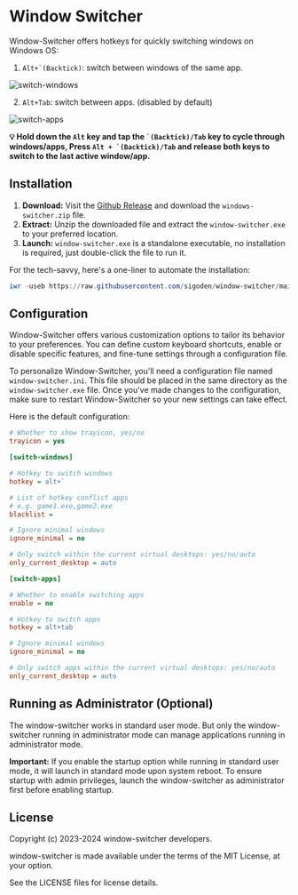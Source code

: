 # Window Switcher

Window-Switcher offers hotkeys for quickly switching windows on Windows OS:

1. ```Alt+`(Backtick)```: switch between windows of the same app.

![switch-windows](https://github.com/sigoden/window-switcher/assets/4012553/06d387ce-31fd-450b-adf3-01bfcfc4bce3)

2. ```Alt+Tab```: switch between apps. (disabled by default)

![switch-apps](https://github.com/sigoden/window-switcher/assets/4012553/0c74a7ca-3a48-4458-8d2d-b40dc041f067)

**💡 Hold down the `Alt` key and tap the ``` `(Backtick)/Tab ``` key to cycle through windows/apps, Press ```Alt + `(Backtick)/Tab``` and release both keys to switch to the last active window/app.**

## Installation

1. **Download:** Visit the [Github Release](https://github.com/sigoden/windows-switcher/releases) and download the `windows-switcher.zip` file.
2. **Extract:** Unzip the downloaded file and extract the `window-switcher.exe` to your preferred location.
3. **Launch:** `window-switcher.exe` is a standalone executable, no installation is required, just double-click the file to run it.

For the tech-savvy, here's a one-liner to automate the installation:
```ps1
iwr -useb https://raw.githubusercontent.com/sigoden/window-switcher/main/install.ps1 | iex
```

## Configuration

Window-Switcher offers various customization options to tailor its behavior to your preferences. You can define custom keyboard shortcuts, enable or disable specific features, and fine-tune settings through a configuration file.

To personalize Window-Switcher, you'll need a configuration file named `window-switcher.ini`. This file should be placed in the same directory as the `window-switcher.exe` file. Once you've made changes to the configuration, make sure to restart Window-Switcher so your new settings can take effect.

Here is the default configuration:

```ini
# Whether to show trayicon, yes/no
trayicon = yes 

[switch-windows]

# Hotkey to switch windows
hotkey = alt+`

# List of hotkey conflict apps
# e.g. game1.exe,game2.exe
blacklist =

# Ignore minimal windows
ignore_minimal = no

# Only switch within the current virtual desktops: yes/no/auto
only_current_desktop = auto

[switch-apps]

# Whether to enable switching apps
enable = no 

# Hotkey to switch apps
hotkey = alt+tab

# Ignore minimal windows
ignore_minimal = no

# Only switch apps within the current virtual desktops: yes/no/auto
only_current_desktop = auto
```

## Running as Administrator (Optional)

The window-switcher works in standard user mode. But only the window-switcher running in administrator mode can manage applications running in administrator mode.

**Important:** If you enable the startup option while running in standard user mode, it will launch in standard mode upon system reboot. To ensure startup with admin privileges, launch the window-switcher as administrator first before enabling startup.

## License

Copyright (c) 2023-2024 window-switcher developers.

window-switcher is made available under the terms of the MIT License, at your option.

See the LICENSE files for license details.

